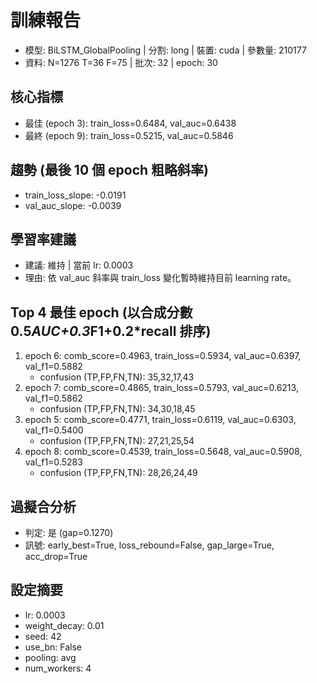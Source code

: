 # 訓練報告
- 模型: BiLSTM_GlobalPooling  | 分割: long  | 裝置: cuda  | 參數量: 210177
- 資料: N=1276 T=36 F=75  | 批次: 32  | epoch: 30

## 核心指標
- 最佳 (epoch 3): train_loss=0.6484, val_auc=0.6438
- 最終 (epoch 9): train_loss=0.5215, val_auc=0.5846

## 趨勢 (最後 10 個 epoch 粗略斜率)
- train_loss_slope: -0.0191
- val_auc_slope: -0.0039

## 學習率建議
- 建議: 維持  | 當前 lr: 0.0003
- 理由: 依 val_auc 斜率與 train_loss 變化暫時維持目前 learning rate。

## Top 4 最佳 epoch (以合成分數 0.5*AUC+0.3*F1+0.2*recall 排序)
1. epoch 6: comb_score=0.4963, train_loss=0.5934, val_auc=0.6397, val_f1=0.5882
   - confusion (TP,FP,FN,TN): 35,32,17,43
2. epoch 7: comb_score=0.4865, train_loss=0.5793, val_auc=0.6213, val_f1=0.5862
   - confusion (TP,FP,FN,TN): 34,30,18,45
3. epoch 5: comb_score=0.4771, train_loss=0.6119, val_auc=0.6303, val_f1=0.5400
   - confusion (TP,FP,FN,TN): 27,21,25,54
4. epoch 8: comb_score=0.4539, train_loss=0.5648, val_auc=0.5908, val_f1=0.5283
   - confusion (TP,FP,FN,TN): 28,26,24,49

## 過擬合分析
- 判定: 是 (gap=0.1270)
- 訊號: early_best=True, loss_rebound=False, gap_large=True, acc_drop=True

## 設定摘要
- lr: 0.0003
- weight_decay: 0.01
- seed: 42
- use_bn: False
- pooling: avg
- num_workers: 4